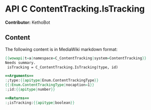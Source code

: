 # API C ContentTracking.IsTracking

**Contributor:** KethoBot

## Content

The following content is in MediaWiki markdown format:

```mediawiki
{{wowapi|t=a|namespace=C_ContentTracking|system=ContentTracking}}
Needs summary.
 isTracking = C_ContentTracking.IsTracking(type, id)

==Arguments==
:;type:{{apitype|Enum.ContentTrackingType}}
{{:Enum.ContentTrackingType|nocaption=1}}
:;id:{{apitype|number}}

==Returns==
:;isTracking:{{apitype|boolean}}
```